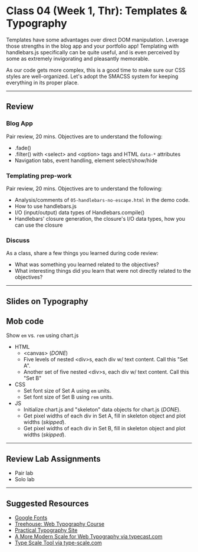 # Class 04 (Week 1, Thr): Templates &amp; Typography
Templates have some advantages over direct DOM manipulation. Leverage those strengths in the blog app and your portfolio app! Templating with handlebars.js specifically can be quite useful, and is even perceived by some as extremely invigorating and pleasantly memorable.

As our code gets more complex, this is a good time to make sure our CSS styles are well-organized. Let's adopt the SMACSS system for keeping everything in its proper place.

---
## Review

### Blog App
Pair review, 20 mins. Objectives are to understand the following:

- .fade()
- .filter() with &lt;select&gt; and &lt;option&gt; tags and HTML `data-*` attributes
- Navigation tabs, event handling, element select/show/hide

### Templating prep-work
Pair review, 20 mins. Objectives are to understand the following:

- Analysis/comments of `05-handlebars-no-escape.html` in the demo code.
- How to use handlebars.js
- I/O (input/output) data types of Handlebars.compile()
- Handlebars' closure generation, the closure's I/O data types, how you can use the closure

### Discuss
As a class, share a few things you learned during code review:
- What was something you learned related to the objectives?
- What interesting things did you learn that were not directly related to the objectives?

---
## Slides on Typography

## Mob code
Show `em` vs. `rem` using chart.js

- HTML
  - &lt;canvas&gt; (*DONE*)
  - Five levels of nested &lt;div&gt;s, each div w/ text content. Call this "Set A".
  - Another set of five nested &lt;div&gt;s, each div w/ text content. Call this "Set B"
- CSS
  - Set font size of Set A using `em`  units.
  - Set font size of Set B using `rem` units.
- JS
  - Initialize chart.js and "skeleton" data objects for chart.js (*DONE*).
  - Get pixel widths of each div in Set A, fill in skeleton object and plot widths (*skipped*).
  - Get pixel widths of each div in Set B, fill in skeleton object and plot widths (*skipped*). 

---
## Review Lab Assignments
- Pair lab
- Solo lab

---
## Suggested Resources
 - [Google Fonts](http://www.google.com/fonts)
 - [Treehouse: Web Typography Course](http://teamtreehouse.com/library/web-typography)
 - [Practical Typography Site](http://practicaltypography.com)
 - [A More Modern Scale for Web Typography via typecast.com](http://typecast.com/blog/a-more-modern-scale-for-web-typography)
 - [Type Scale Tool via type-scale.com](http://type-scale.com)
